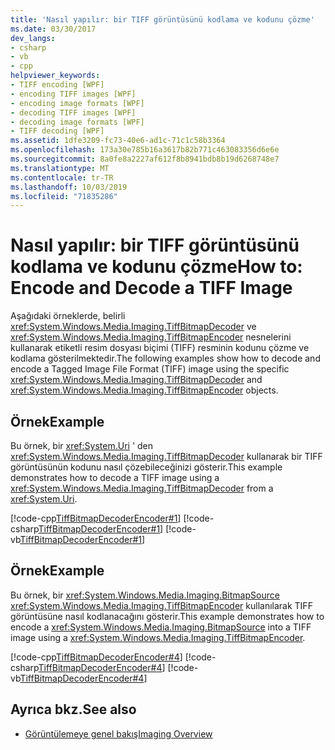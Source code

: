 ```yaml
---
title: 'Nasıl yapılır: bir TIFF görüntüsünü kodlama ve kodunu çözme'
ms.date: 03/30/2017
dev_langs:
- csharp
- vb
- cpp
helpviewer_keywords:
- TIFF encoding [WPF]
- encoding TIFF images [WPF]
- encoding image formats [WPF]
- decoding TIFF images [WPF]
- decoding image formats [WPF]
- TIFF decoding [WPF]
ms.assetid: 1dfe3209-fc73-40e6-ad1c-71c1c58b3364
ms.openlocfilehash: 173a30e785b16a3617b82b771c463083356d6e6e
ms.sourcegitcommit: 8a0fe8a2227af612f8b8941bdb8b19d6268748e7
ms.translationtype: MT
ms.contentlocale: tr-TR
ms.lasthandoff: 10/03/2019
ms.locfileid: "71835286"
---
```

# <a name="how-to-encode-and-decode-a-tiff-image"></a><span data-ttu-id="4e972-102">Nasıl yapılır: bir TIFF görüntüsünü kodlama ve kodunu çözme</span><span class="sxs-lookup"><span data-stu-id="4e972-102">How to: Encode and Decode a TIFF Image</span></span>
<span data-ttu-id="4e972-103">Aşağıdaki örneklerde, belirli <xref:System.Windows.Media.Imaging.TiffBitmapDecoder> ve <xref:System.Windows.Media.Imaging.TiffBitmapEncoder> nesnelerini kullanarak etiketli resim dosyası biçimi (TIFF) resminin kodunu çözme ve kodlama gösterilmektedir.</span><span class="sxs-lookup"><span data-stu-id="4e972-103">The following examples show how to decode and encode a Tagged Image File Format (TIFF) image using the specific <xref:System.Windows.Media.Imaging.TiffBitmapDecoder> and <xref:System.Windows.Media.Imaging.TiffBitmapEncoder> objects.</span></span>  
  
## <a name="example"></a><span data-ttu-id="4e972-104">Örnek</span><span class="sxs-lookup"><span data-stu-id="4e972-104">Example</span></span>  
 <span data-ttu-id="4e972-105">Bu örnek, bir <xref:System.Uri> ' den <xref:System.Windows.Media.Imaging.TiffBitmapDecoder> kullanarak bir TIFF görüntüsünün kodunu nasıl çözebileceğinizi gösterir.</span><span class="sxs-lookup"><span data-stu-id="4e972-105">This example demonstrates how to decode a TIFF image using a <xref:System.Windows.Media.Imaging.TiffBitmapDecoder> from a <xref:System.Uri>.</span></span>  
  
 [!code-cpp[TiffBitmapDecoderEncoder#1](~/samples/snippets/cpp/VS_Snippets_Wpf/TiffBitmapDecoderEncoder/CPP/TiffEncoderDecoder.cpp#1)]
 [!code-csharp[TiffBitmapDecoderEncoder#1](~/samples/snippets/csharp/VS_Snippets_Wpf/TiffBitmapDecoderEncoder/CSharp/TiffEncoderDecoder.cs#1)]
 [!code-vb[TiffBitmapDecoderEncoder#1](~/samples/snippets/visualbasic/VS_Snippets_Wpf/TiffBitmapDecoderEncoder/VB/TiffEncoderDecoder.vb#1)]  
  
## <a name="example"></a><span data-ttu-id="4e972-106">Örnek</span><span class="sxs-lookup"><span data-stu-id="4e972-106">Example</span></span>  
 <span data-ttu-id="4e972-107">Bu örnek, bir <xref:System.Windows.Media.Imaging.BitmapSource> <xref:System.Windows.Media.Imaging.TiffBitmapEncoder> kullanılarak TIFF görüntüsüne nasıl kodlanacağını gösterir.</span><span class="sxs-lookup"><span data-stu-id="4e972-107">This example demonstrates how to encode a <xref:System.Windows.Media.Imaging.BitmapSource> into a TIFF image using a <xref:System.Windows.Media.Imaging.TiffBitmapEncoder>.</span></span>  
  
 [!code-cpp[TiffBitmapDecoderEncoder#4](~/samples/snippets/cpp/VS_Snippets_Wpf/TiffBitmapDecoderEncoder/CPP/TiffEncoderDecoder.cpp#4)]
 [!code-csharp[TiffBitmapDecoderEncoder#4](~/samples/snippets/csharp/VS_Snippets_Wpf/TiffBitmapDecoderEncoder/CSharp/TiffEncoderDecoder.cs#4)]
 [!code-vb[TiffBitmapDecoderEncoder#4](~/samples/snippets/visualbasic/VS_Snippets_Wpf/TiffBitmapDecoderEncoder/VB/TiffEncoderDecoder.vb#4)]  
  
## <a name="see-also"></a><span data-ttu-id="4e972-108">Ayrıca bkz.</span><span class="sxs-lookup"><span data-stu-id="4e972-108">See also</span></span>

- [<span data-ttu-id="4e972-109">Görüntülemeye genel bakış</span><span class="sxs-lookup"><span data-stu-id="4e972-109">Imaging Overview</span></span>](imaging-overview.md)
